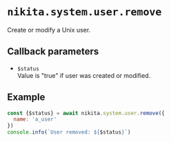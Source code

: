 
# `nikita.system.user.remove`

Create or modify a Unix user.

## Callback parameters

* `$status`   
  Value is "true" if user was created or modified.

## Example

```js
const {$status} = await nikita.system.user.remove({
  name: 'a_user'
})
console.info(`User removed: ${$status}`)
```
